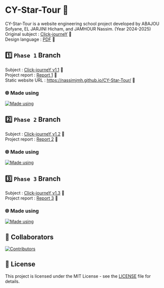 # CY-Star-Tour 🚀

CY-Star-Tour is a website engineering school project developed by ABAJOU Sofyane, EL JARJINI Hicham, and JAMHOUR Nassim. (Year 2024-2025) <br>
Original subject : [Click-journeY](documents/Projet_Click_journeY_v1.0_Présentation.pdf) 📄<br>
Design language : [PDF](documents/da.pdf) 📄<br>

## 1️⃣ `Phase 1` Branch

Subject : [Click-journeY v1.1](documents/Projet_Click_journeY_v1.1_PHASE1.pdf) 📄<br>
Project report : [Report 1](documents/phase1report.pdf) 📄<br>
Static website URL : https://nassimjmh.github.io/CY-Star-Tour/ 🛜
### 🌐 Made using
<a href="https://github.com/nassimjmh/CY-Star-Tour">
    <img src="https://skillicons.dev/icons?i=html,css&theme=dark" alt="Made using"/>
</a>

## 2️⃣ `Phase 2` Branch

Subject : [Click-journeY v1.2](documents/Projet_Click_journeY_v1.2_PHASE2.pdf) 📄<br>
Project report : [Report 2](documents/phase2report.pdf) 📄<br>
### 🌐 Made using
<a href="https://github.com/nassimjmh/CY-Star-Tour">
    <img src="https://skillicons.dev/icons?i=php&theme=light" alt="Made using"/>
</a>

## 3️⃣ `Phase 3` Branch

Subject : [Click-journeY v1.3](documents/Projet_Click_journeY_v1.3_PHASE3.pdf) 📄<br>
Project report : [Report 3](documents/phase3report.pdf) 📄<br>
### 🌐 Made using
<a href="https://github.com/nassimjmh/CY-Star-Tour">
    <img src="https://skillicons.dev/icons?i=js&theme=light" alt="Made using"/>
</a>

## 👥 Collaborators

<a href="https://github.com/nassimjmh/CY-Star-Tour/graphs/contributors">
  <img src="https://contrib.rocks/image?repo=nassimjmh/CY-Star-Tour" alt="Contributors" />
</a>

## 📜 License
This project is licensed under the MIT License - see the [LICENSE](LICENSE) file for details.
